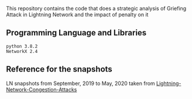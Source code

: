 This repository contains the code that does a strategic analysis of Griefing Attack in Lightning Network and the impact of penalty on it
## Programming Language and Libraries
````
python 3.8.2
NetworkX 2.4
````
## Reference for the snapshots
LN snapshots from September, 2019 to May, 2020 taken from [Lightning-Network-Congestion-Attacks](https://github.com/ayeletmz/Lightning-Network-Congestion-Attacks/tree/master/Attack-Simulation/lightning_congestion/snapshots)
